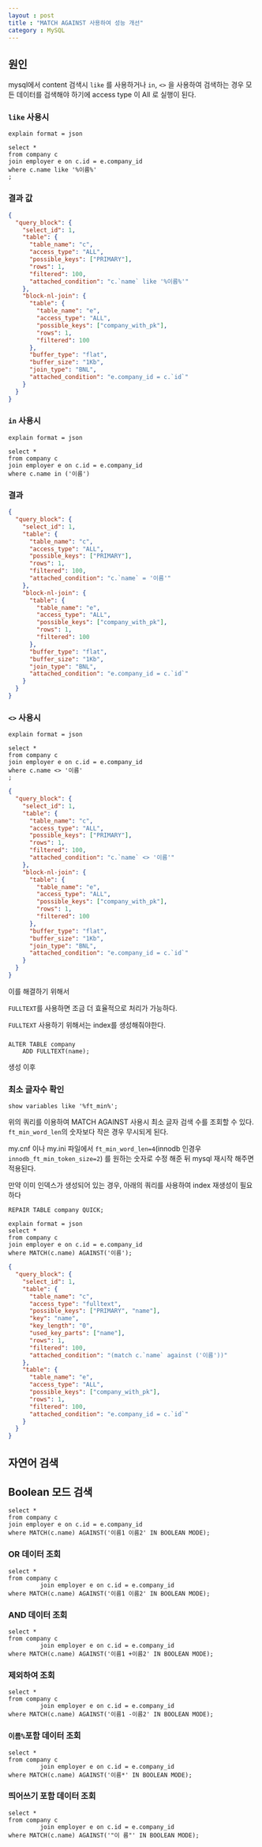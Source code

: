 ```yaml
---
layout : post
title : "MATCH AGAINST 사용하여 성능 개선"
category : MySQL
---
```


## 원인
mysql에서 content 검색시 `like` 를 사용하거나 `in`, `<>` 을 사용하여 검색하는 경우 
모든 데이터를 검색해야 하기에 access type 이 All 로 실행이 된다.

### `like` 사용시
```mysql
explain format = json

select *
from company c
join employer e on c.id = e.company_id
where c.name like '%이름%'
;

```

### 결과 값
```json
{
  "query_block": {
    "select_id": 1,
    "table": {
      "table_name": "c",
      "access_type": "ALL",
      "possible_keys": ["PRIMARY"],
      "rows": 1,
      "filtered": 100,
      "attached_condition": "c.`name` like '%이름%'"
    },
    "block-nl-join": {
      "table": {
        "table_name": "e",
        "access_type": "ALL",
        "possible_keys": ["company_with_pk"],
        "rows": 1,
        "filtered": 100
      },
      "buffer_type": "flat",
      "buffer_size": "1Kb",
      "join_type": "BNL",
      "attached_condition": "e.company_id = c.`id`"
    }
  }
}
```

### `in` 사용시
```mysql
explain format = json
    
select *
from company c
join employer e on c.id = e.company_id
where c.name in ('이름')
```

### 결과
```json
{
  "query_block": {
    "select_id": 1,
    "table": {
      "table_name": "c",
      "access_type": "ALL",
      "possible_keys": ["PRIMARY"],
      "rows": 1,
      "filtered": 100,
      "attached_condition": "c.`name` = '이름'"
    },
    "block-nl-join": {
      "table": {
        "table_name": "e",
        "access_type": "ALL",
        "possible_keys": ["company_with_pk"],
        "rows": 1,
        "filtered": 100
      },
      "buffer_type": "flat",
      "buffer_size": "1Kb",
      "join_type": "BNL",
      "attached_condition": "e.company_id = c.`id`"
    }
  }
}
```

### `<>` 사용시
```mysql
explain format = json
    
select *
from company c
join employer e on c.id = e.company_id
where c.name <> '이름'
;
```

```json
{
  "query_block": {
    "select_id": 1,
    "table": {
      "table_name": "c",
      "access_type": "ALL",
      "possible_keys": ["PRIMARY"],
      "rows": 1,
      "filtered": 100,
      "attached_condition": "c.`name` <> '이름'"
    },
    "block-nl-join": {
      "table": {
        "table_name": "e",
        "access_type": "ALL",
        "possible_keys": ["company_with_pk"],
        "rows": 1,
        "filtered": 100
      },
      "buffer_type": "flat",
      "buffer_size": "1Kb",
      "join_type": "BNL",
      "attached_condition": "e.company_id = c.`id`"
    }
  }
}
```

이를 해결하기 위해서 

`FULLTEXT`를 사용하면 조금 더 효율적으로 처리가 가능하다.

`FULLTEXT` 사용하기 위해서는 index를 생성해줘야한다.
### 
```mysql
ALTER TABLE company
    ADD FULLTEXT(name);
```

생성 이후

### 최소 글자수 확인
```mysql
show variables like '%ft_min%';
```
위의 쿼리를 이용하여 MATCH AGAINST 사용시 최소 글자 검색 수를 조회할 수 있다.
`ft_min_word_len`의 숫자보다 작은 경우 무시되게 된다.

my.cnf 이나 my.ini 파일에서 `ft_min_word_len=4`(innodb 인경우 `innodb_ft_min_token_size=2`) 를 원하는 숫자로 수정 해준 뒤 mysql 재시작 해주면 적용된다.

만약 이미 인덱스가 생성되어 있는 경우, 아래의 쿼리를 사용하여 index 재생성이 필요하다
```mysql
REPAIR TABLE company QUICK;
```


```mysql
explain format = json
select *
from company c
join employer e on c.id = e.company_id
where MATCH(c.name) AGAINST('이름');
```
```json
{
  "query_block": {
    "select_id": 1,
    "table": {
      "table_name": "c",
      "access_type": "fulltext",
      "possible_keys": ["PRIMARY", "name"],
      "key": "name",
      "key_length": "0",
      "used_key_parts": ["name"],
      "rows": 1,
      "filtered": 100,
      "attached_condition": "(match c.`name` against ('이름'))"
    },
    "table": {
      "table_name": "e",
      "access_type": "ALL",
      "possible_keys": ["company_with_pk"],
      "rows": 1,
      "filtered": 100,
      "attached_condition": "e.company_id = c.`id`"
    }
  }
}
```

## 자연어 검색

## Boolean 모드 검색
```mysql
select *
from company c
join employer e on c.id = e.company_id
where MATCH(c.name) AGAINST('이름1 이름2' IN BOOLEAN MODE);
```


### OR 데이터 조회
```mysql
select *
from company c
         join employer e on c.id = e.company_id
where MATCH(c.name) AGAINST('이름1 이름2' IN BOOLEAN MODE);
```
### AND 데이터 조회
```mysql
select *
from company c
         join employer e on c.id = e.company_id
where MATCH(c.name) AGAINST('이름1 +이름2' IN BOOLEAN MODE);
```
### 제외하여 조회
```mysql
select *
from company c
         join employer e on c.id = e.company_id
where MATCH(c.name) AGAINST('이름1 -이름2' IN BOOLEAN MODE);
```

### `이름%`포함 데이터 조회 
```mysql
select *
from company c
         join employer e on c.id = e.company_id
where MATCH(c.name) AGAINST('이름*' IN BOOLEAN MODE);
```
### 띄어쓰기 포함 데이터 조회
```mysql
select *
from company c
         join employer e on c.id = e.company_id
where MATCH(c.name) AGAINST('"이 름"' IN BOOLEAN MODE);
```

